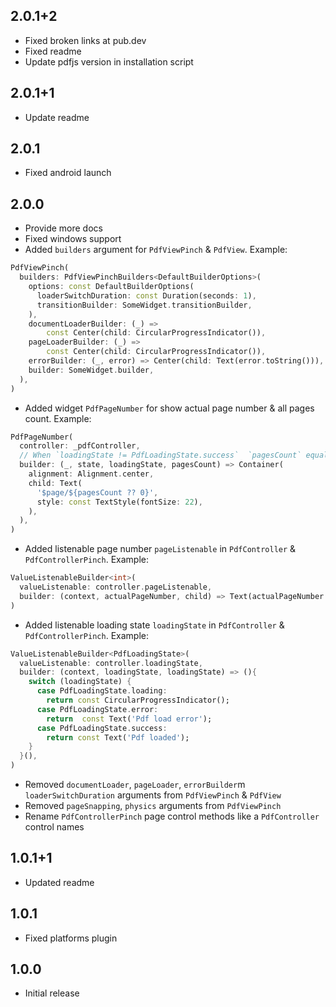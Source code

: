 ## 2.0.1+2

* Fixed broken links at pub.dev
* Fixed readme
* Update pdfjs version in installation script

## 2.0.1+1

* Update readme
## 2.0.1

* Fixed android launch

## 2.0.0

* Provide more docs
* Fixed windows support 
* Added `builders` argument for `PdfViewPinch` & `PdfView`. Example: 
```dart
PdfViewPinch(
  builders: PdfViewPinchBuilders<DefaultBuilderOptions>(
    options: const DefaultBuilderOptions(
      loaderSwitchDuration: const Duration(seconds: 1),
      transitionBuilder: SomeWidget.transitionBuilder,
    ),
    documentLoaderBuilder: (_) =>
        const Center(child: CircularProgressIndicator()),
    pageLoaderBuilder: (_) =>
        const Center(child: CircularProgressIndicator()),
    errorBuilder: (_, error) => Center(child: Text(error.toString())),
    builder: SomeWidget.builder,
  ),
)
```
* Added  widget `PdfPageNumber` for show actual page number & all pages count. Example:
```dart
PdfPageNumber(
  controller: _pdfController,
  // When `loadingState != PdfLoadingState.success`  `pagesCount` equals null_
  builder: (_, state, loadingState, pagesCount) => Container(
    alignment: Alignment.center,
    child: Text(
      '$page/${pagesCount ?? 0}',
      style: const TextStyle(fontSize: 22),
    ),
  ),
)
```
* Added listenable page number `pageListenable` in `PdfController` & `PdfControllerPinch`. Example:
```dart
ValueListenableBuilder<int>(
  valueListenable: controller.pageListenable,
  builder: (context, actualPageNumber, child) => Text(actualPageNumber.toString()),
)
```
* Added listenable loading state `loadingState` in `PdfController` & `PdfControllerPinch`. Example:
```dart
ValueListenableBuilder<PdfLoadingState>(
  valueListenable: controller.loadingState,
  builder: (context, loadingState, loadingState) => (){
    switch (loadingState) {
      case PdfLoadingState.loading:
        return const CircularProgressIndicator();
      case PdfLoadingState.error:
        return  const Text('Pdf load error');
      case PdfLoadingState.success:
        return const Text('Pdf loaded');
    }
  }(),
)
```
* Removed `documentLoader`, `pageLoader`, `errorBuilder`m `loaderSwitchDuration` arguments from `PdfViewPinch` & `PdfView`
* Removed `pageSnapping`, `physics` arguments from `PdfViewPinch`
* Rename `PdfControllerPinch` page control methods like a `PdfController` control names

## 1.0.1+1

* Updated readme

## 1.0.1

* Fixed platforms plugin 

## 1.0.0

* Initial release 

